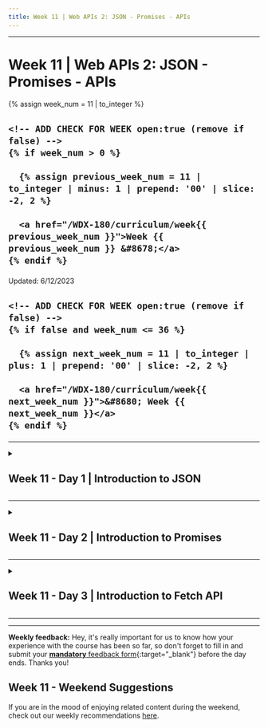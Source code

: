 ```yaml
---
title: Week 11 | Web APIs 2: JSON - Promises - APIs
---
```


<hr class="mb-0">

<h1 id="{{ Week 11-Web APIs 2: JSON - Promises - APIs | slugify }}">
  <span class="week-prefix">Week 11 |</span> Web APIs 2: JSON - Promises - APIs
</h1>

<div class="week-controls">

  {% assign week_num = 11 | to_integer %}

  <h2 class="week-controls__previous_week">

    <!-- ADD CHECK FOR WEEK open:true (remove if false) -->
    {% if week_num > 0 %}

      {% assign previous_week_num = 11 | to_integer | minus: 1 | prepend: '00' | slice: -2, 2 %}

      <a href="/WDX-180/curriculum/week{{ previous_week_num }}">Week {{ previous_week_num }} &#8678;</a>
    {% endif %}

  </h2>

  <span>Updated: 6/12/2023</span>

  <h2 class="week-controls__next_week">

    <!-- ADD CHECK FOR WEEK open:true (remove if false) -->
    {% if false and week_num <= 36 %}

      {% assign next_week_num = 11 | to_integer | plus: 1 | prepend: '00' | slice: -2, 2 %}

      <a href="/WDX-180/curriculum/week{{ next_week_num }}">&#8680; Week {{ next_week_num }}</a>
    {% endif %}

  </h2>

</div>

---

<!-- Week 11 - Day 1 | Introduction to JSON -->
<details markdown="1">
  <summary>
    <h2>
      <span class="summary-day">Week 11 - Day 1</span> | Introduction to JSON</h2>
  </summary>

### Schedule

  - [Study](#study-plan-NN)
  - [Exercises](#exercises-NN)
  - [Extra Resources](#extra-resources-NN)

### Study Plan

  - [Read: **Introduction to JSON**](../modules/javascript/core/json/30-days-of-javascript/index.md){:target="_blank"}

### Summary

  🌕 You are extraordinary. You know a light-weight data format which you may use to store data or to send it an HTTP server. Now do some exercises for your brain and for your muscle.

### Exercises

  **JSON Basics**

  Copy the folder `curriculum/week11/exercises/json_basics/` inside folder `user/week11/exercises/day01/` and compete all the challenges found inside the JavaScript file.

  **IMPORTANT:** Make sure to complete all the tasks found in the **daily Progress Sheet** and update the sheet accordingly. Once you've updated the sheet, don't forget to `commit` and `push`. The progress draft sheet for this day is: **/user/week11/progress/progress.draft.w11.d01.csv**

  You should **NEVER** update the `draft` sheets directly, but rather work on a copy of them according to the instructions [found here](../week01/resources/PROGRESS-WORKFLOW.md).


### Extra Resources

  _(Nothing here yet. Feel free to contribute if you've found some useful resources.)_

### Sources and Attributions

  **Content is based on the following sources:**

  - [30 Days Of JavaScript: JSON](https://github.com/in-tech-gration/30-Days-Of-JavaScript/blob/master/16_Day_JSON/16_day_json.md){:target="_blank"} [(Permalink)](https://github.com/in-tech-gration/30-Days-Of-JavaScript/blob/55d8e3dbc0410d64c1dc3ea5915e015a7950cf2a/16_Day_JSON/16_day_json.md){:target="_blank"}

  Don't forget to star this awesome [repo](https://github.com/Asabeneh/30-Days-Of-JavaScript){:target="_blank"}!
  
</details>

<hr class="mt-1">

<!-- Week 11 - Day 2 | Introduction to Promises -->
<details markdown="1">
  <summary>
    <h2>
      <span class="summary-day">Week 11 - Day 2</span> | Introduction to Promises</h2>
  </summary>

### Schedule

  - [Study](#study-plan-NN)
  - [Exercises](#exercises-NN)
  - [Extra Resources](#extra-resources-NN)

### Study Plan

  - [Read: **Introduction to Promises**](../modules/javascript/async/promises/30-days-of-javascript/index.md){:target="_blank"}

  Promises are a tough subject in JavaScript, and a lot of developers, even very experienced ones, have issues with them. So you do not have to worry is this concept feel unclear to you.

  Below you can find 2 great videos that explain both the Asynchronous topic and Promises

  - [Watch: **Async JavaScript & Callback Functions**](https://www.youtube.com/watch?v=QSqc6MMS6Fk){:target="_blank"}
    - Level: Beginner
    - Duration: 24mins
    - Captions: Yes

  - [Watch: **JavaScript Promises**](https://www.youtube.com/watch?v=TnhCX0KkPqs){:target="_blank"}
    - Level: Beginner
    - Duration: 37mins
    - Captions: Yes

<!-- Summary -->

<!-- Exercises -->

### Extra Resources

  _(Nothing here yet. Feel free to contribute if you've found some useful resources.)_

### Sources and Attributions

  **Content is based on the following sources:**

  - [30 Days Of JavaScript: Promises](https://github.com/in-tech-gration/30-Days-Of-JavaScript/blob/master/18_Day_Promises/18_day_promises.md){:target="_blank"} [(Permalink)](https://github.com/in-tech-gration/30-Days-Of-JavaScript/blob/55d8e3dbc0410d64c1dc3ea5915e015a7950cf2a/18_Day_Promises/18_day_promises.md){:target="_blank"}

  Don't forget to star this awesome [repo](https://github.com/Asabeneh/30-Days-Of-JavaScript){:target="_blank"}!
  
</details>

<hr class="mt-1">

<!-- Week 11 - Day 3 | Introduction to Fetch API -->
<details markdown="1">
  <summary>
    <h2>
      <span class="summary-day">Week 11 - Day 3</span> | Introduction to Fetch API</h2>
  </summary>

### Schedule

  - [Study](#study-plan-NN)
  - [Exercises](#exercises-NN)
  - [Extra Resources](#extra-resources-NN)

### Study Plan

  ![Fetch Better Have My Money](./assets/Fetch.Better.Have.My.Money.jpg)

  - [Watch: **JavaScript Fetch API 👨🏻‍💻 in 1 Minute**](https://www.youtube.com/watch?v=3ySZQXVjCoM){:target="_blank"}
    - Level: Beginner
    - Duration: 1min
    - Captions: Yes

  - [Read: **Fetch API and Async/Await**](../modules/javascript/web_apis/fetch/30-days-of-javascript/index.md){:target="_blank"}

<!-- Summary -->

### Exercises

  **Fetch Basics**

  Copy the folder `curriculum/week11/exercises/fetch_basics/` inside folder `user/week11/exercises/day03/` and compete all the challenges found inside the JavaScript file.

  **IMPORTANT:** Make sure to complete all the tasks found in the **daily Progress Sheet** and update the sheet accordingly. Once you've updated the sheet, don't forget to `commit` and `push`. The progress draft sheet for this day is: **/user/week11/progress/progress.draft.w11.d03.csv**

  You should **NEVER** update the `draft` sheets directly, but rather work on a copy of them according to the instructions [found here](../week01/resources/PROGRESS-WORKFLOW.md).


### Extra Resources

  _(Nothing here yet. Feel free to contribute if you've found some useful resources.)_

### Sources and Attributions

  **Content is based on the following sources:**

  - [30 Days Of JavaScript: Promises](https://github.com/in-tech-gration/30-Days-Of-JavaScript/blob/master/18_Day_Promises/18_day_promises.md){:target="_blank"} [(Permalink)](https://github.com/in-tech-gration/30-Days-Of-JavaScript/blob/55d8e3dbc0410d64c1dc3ea5915e015a7950cf2a/18_Day_Promises/18_day_promises.md){:target="_blank"}

  Don't forget to star this awesome [repo](https://github.com/Asabeneh/30-Days-Of-JavaScript){:target="_blank"}!
  
</details>

<hr class="mt-1">



<hr class="mt-1">

**Weekly feedback:** Hey, it's really important for us to know how your experience with the course has been so far, so don't forget to fill in and submit your [**mandatory** feedback form](https://forms.gle/S6Zg3bbS2uuwsSZF9){:target="_blank"} before the day ends. Thanks you!

## Week 11 - Weekend Suggestions

If you are in the mood of enjoying related content during the weekend, check out our weekly recommendations [here](WEEKEND.md).